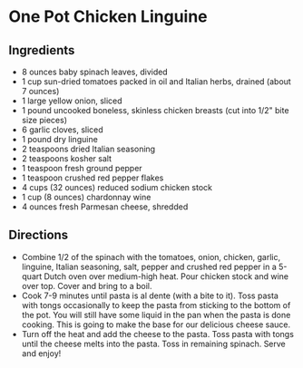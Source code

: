 # One Pot Chicken Linguine
## Ingredients
- 8 ounces baby spinach leaves, divided
- 1 cup sun-dried tomatoes packed in oil and Italian herbs, drained (about 7 ounces)
- 1 large yellow onion, sliced
- 1 pound uncooked boneless, skinless chicken breasts (cut into 1/2" bite size pieces)
- 6 garlic cloves, sliced
- 1 pound dry linguine
- 2 teaspoons dried Italian seasoning
- 2 teaspoons kosher salt
- 1 teaspoon fresh ground pepper
- 1 teaspoon crushed red pepper flakes
- 4 cups (32 ounces) reduced sodium chicken stock
- 1 cup (8 ounces) chardonnay wine
- 4 ounces fresh Parmesan cheese, shredded
## Directions
- Combine 1/2 of the spinach with the tomatoes, onion, chicken, garlic, linguine, Italian seasoning, salt, pepper and crushed red pepper in a 5-quart Dutch oven over medium-high heat. Pour chicken stock and wine over top. Cover and bring to a boil.
- Cook 7-9 minutes until pasta is al dente (with a bite to it). Toss pasta with tongs occasionally to keep the pasta from sticking to the bottom of the pot. You will still have some liquid in the pan when the pasta is done cooking. This is going to make the base for our delicious cheese sauce.
- Turn off the heat and add the cheese to the pasta. Toss pasta with tongs until the cheese melts into the pasta. Toss in remaining spinach. Serve and enjoy!
